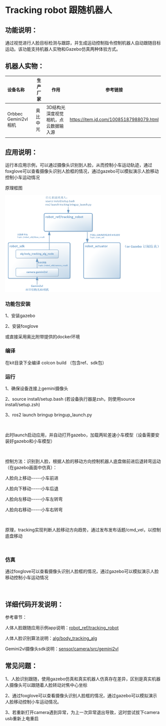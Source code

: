 # Tracking robot 跟随机器人

## 功能说明：

通过视觉进行人脸目标检测与跟踪，并生成运动控制指令控制机器人自动跟随目标运动。该功能支持机器人实物和Gazebo仿真两种体验方式。

## 机器人实物：


| 设备名称             | 生产厂家 | 作用                                 | 参考链接                                |
| :--------------------- | ---------- | -------------------------------------- | ----------------------------------------- |
| Orbbec Gemini2vl相机 | 奥比中光 | 3D结构光深度视觉相机，点云数据输入源 | https://item.jd.com/10085187988079.html |
|                      |          |                                      |                                         |

## 应用说明：

运行本应用示例，可以通过摄像头识别到人脸，从而控制小车运动轨迹，通过foxglove可以查看摄像头识别人脸框的情况，通过gazebo可以模拟演示人脸移动控制小车运动情况

原理框图

![image/app.png](./image/app.png)



### 功能包安装

1、安装gazebo

2、安装foxglove

或直接采用奥比附带提供的docker环境

### 编译

在kit目录下全编译 colcon build   （包含ref、sdk包）


### 运行

1、确保设备连接上gemini摄像头

2、source install/setup.bash  (若设备执行器是zsh，则使用source install/setup.zsh)

3、ros2 launch bringup bringup_launch.py

<br>

此时launch启动应用，并自动打开gazebo，加载两轮差速小车模型（设备需要安装好gazebo和小车模型）


<br>


控制方法：识别到人脸，根据人脸的移动方向控制机器人底盘做前进后退转弯运动（在gazebo画面中仿真）：

人脸向上移动-----小车前进

人脸向下移动-----小车后退

人脸向左移动-----小车左转弯

人脸向右移动-----小车右转弯


<br>


原理，tracking实现判断人脸移动方向趋势，通过发布发布话题/cmd_vel，以控制底盘移动


<br>


### 仿真

通过foxglove可以查看摄像头识别人脸框的情况，通过gazebo可以模拟演示人脸移动控制小车运动情况


<br>


## 详细代码开发说明：

参考章节：

人体人脸跟随应用示例app说明：[robot_ref/tracking_robot](README.md)

人体人脸识别算法说明：[alg/body_tracking_alg](../../robot_sdk/alg/body_tracking_alg/README.md)

Gemini2vl摄像头sdk说明：[sensor/camera/src/gemini2vl](../../robot_sdk/sensor/camera/src/gemini2vl/README.md)

## 常见问题：

1、人脸识别跟随，使用gazebo仿真和真实机器人仿真存在差异，区别是真实机器人摄像头可以跟随着人脸转动对焦中心坐标

2、通过foxglove可以查看摄像头识别人脸框的情况，通过gazebo可以模拟演示人脸移动控制小车运动情况。

3、若重新打开camera遇到异常，为上一次异常退出导致，这时尝试拔下camera usb重新上电重启
